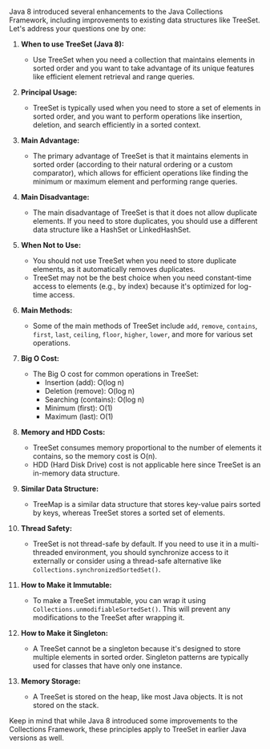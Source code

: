 Java 8 introduced several enhancements to the Java Collections Framework, including improvements to existing data
structures like TreeSet. Let's address your questions one by one:

1. **When to use TreeSet (Java 8):**
    - Use TreeSet when you need a collection that maintains elements in sorted order and you want to take advantage of
      its unique features like efficient element retrieval and range queries.

2. **Principal Usage:**
    - TreeSet is typically used when you need to store a set of elements in sorted order, and you want to perform
      operations like insertion, deletion, and search efficiently in a sorted context.

3. **Main Advantage:**
    - The primary advantage of TreeSet is that it maintains elements in sorted order (according to their natural
      ordering or a custom comparator), which allows for efficient operations like finding the minimum or maximum
      element and performing range queries.

4. **Main Disadvantage:**
    - The main disadvantage of TreeSet is that it does not allow duplicate elements. If you need to store duplicates,
      you should use a different data structure like a HashSet or LinkedHashSet.

5. **When Not to Use:**
    - You should not use TreeSet when you need to store duplicate elements, as it automatically removes duplicates.
    - TreeSet may not be the best choice when you need constant-time access to elements (e.g., by index) because it's
      optimized for log-time access.

6. **Main Methods:**
    - Some of the main methods of TreeSet
      include `add`, `remove`, `contains`, `first`, `last`, `ceiling`, `floor`, `higher`, `lower`, and more for various
      set operations.

7. **Big O Cost:**
    - The Big O cost for common operations in TreeSet:
        - Insertion (add): O(log n)
        - Deletion (remove): O(log n)
        - Searching (contains): O(log n)
        - Minimum (first): O(1)
        - Maximum (last): O(1)

8. **Memory and HDD Costs:**
    - TreeSet consumes memory proportional to the number of elements it contains, so the memory cost is O(n).
    - HDD (Hard Disk Drive) cost is not applicable here since TreeSet is an in-memory data structure.

9. **Similar Data Structure:**
    - TreeMap is a similar data structure that stores key-value pairs sorted by keys, whereas TreeSet stores a sorted
      set of elements.

10. **Thread Safety:**
    - TreeSet is not thread-safe by default. If you need to use it in a multi-threaded environment, you should
      synchronize access to it externally or consider using a thread-safe alternative
      like `Collections.synchronizedSortedSet()`.

11. **How to Make it Immutable:**
    - To make a TreeSet immutable, you can wrap it using `Collections.unmodifiableSortedSet()`. This will prevent any
      modifications to the TreeSet after wrapping it.

12. **How to Make it Singleton:**
    - A TreeSet cannot be a singleton because it's designed to store multiple elements in sorted order. Singleton
      patterns are typically used for classes that have only one instance.

13. **Memory Storage:**
    - A TreeSet is stored on the heap, like most Java objects. It is not stored on the stack.

Keep in mind that while Java 8 introduced some improvements to the Collections Framework, these principles apply to
TreeSet in earlier Java versions as well.